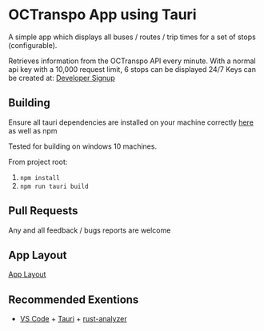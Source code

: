# OCTranspo App using Tauri

A simple app which displays all buses / routes / trip times for a set of stops (configurable). 

Retrieves information from the OCTranspo API every minute. With a normal api key with a 10,000 request limit, 6 stops can be displayed 24/7
Keys can be created at: [Developer Signup](https://octranspo-new.3scale.net/signup)

## Building

Ensure all tauri dependencies are installed on your machine correctly [here](https://tauri.app/v1/guides/getting-started/prerequisites/) as well as npm

Tested for building on windows 10 machines.

From project root:
1. ```npm install```
2. ```npm run tauri build```

## Pull Requests

Any and all feedback / bugs reports are welcome

## App Layout
[App Layout](https://imgur.com/a/TL9D2nG)

## Recommended Exentions

- [VS Code](https://code.visualstudio.com/) + [Tauri](https://marketplace.visualstudio.com/items?itemName=tauri-apps.tauri-vscode) + [rust-analyzer](https://marketplace.visualstudio.com/items?itemName=rust-lang.rust-analyzer)
